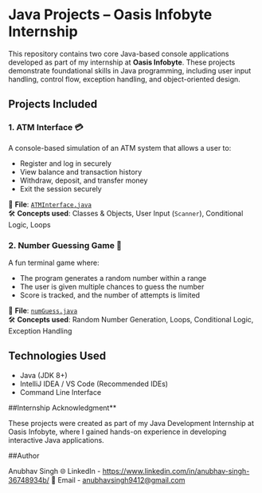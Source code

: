 # Java Projects – Oasis Infobyte Internship

This repository contains two core Java-based console applications developed as part of my internship at **Oasis Infobyte**. These projects demonstrate foundational skills in Java programming, including user input handling, control flow, exception handling, and object-oriented design.

## Projects Included

### 1. ATM Interface 💳
A console-based simulation of an ATM system that allows a user to:
- Register and log in securely
- View balance and transaction history
- Withdraw, deposit, and transfer money
- Exit the session securely

📂 **File**: [`ATMInterface.java`](ATMInterface.java)  
🛠 **Concepts used**: Classes & Objects, User Input (`Scanner`), Conditional Logic, Loops

### 2. Number Guessing Game 🎯
A fun terminal game where:
- The program generates a random number within a range
- The user is given multiple chances to guess the number
- Score is tracked, and the number of attempts is limited

📂 **File**: [`numGuess.java`](numGuess.java)  
🛠 **Concepts used**: Random Number Generation, Loops, Conditional Logic, Exception Handling

## Technologies Used
- Java (JDK 8+)
- IntelliJ IDEA / VS Code (Recommended IDEs)
- Command Line Interface

##Internship Acknowledgment**

These projects were created as part of my Java Development Internship at Oasis Infobyte, where I gained hands-on experience in developing interactive Java applications.

##Author

Anubhav Singh
🌐 LinkedIn - https://www.linkedin.com/in/anubhav-singh-36748934b/
📧 Email - anubhavsingh9412@gmail.com
